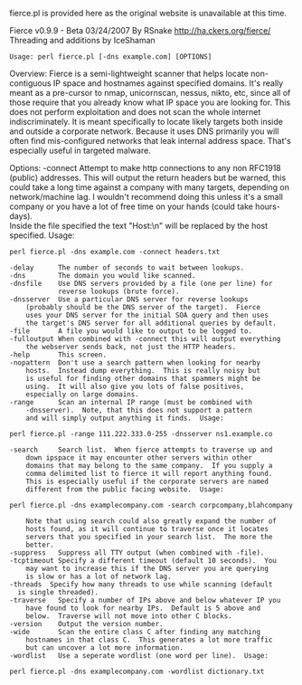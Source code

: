 fierce.pl is provided here as the original website is unavailable at this time.

Fierce v0.9.9 - Beta 03/24/2007 By RSnake http://ha.ckers.org/fierce/
	Threading and additions by IceShaman

	Usage: perl fierce.pl [-dns example.com] [OPTIONS]

Overview:
	Fierce is a semi-lightweight scanner that helps locate non-contiguous
	IP space and hostnames against specified domains.  It's really meant
	as a pre-cursor to nmap, unicornscan, nessus, nikto, etc, since all 
	of those require that you already know what IP space you are looking 
	for.  This does not perform exploitation and does not scan the whole 
	internet indiscriminately.  It is meant specifically to locate likely 
	targets both inside and outside a corporate network.  Because it uses 
	DNS primarily you will often find mis-configured networks that leak 
	internal address space. That's especially useful in targeted malware.

Options:
	-connect	Attempt to make http connections to any non RFC1918
		(public) addresses.  This will output the return headers but
		be warned, this could take a long time against a company with
		many targets, depending on network/machine lag.  I wouldn't
		recommend doing this unless it's a small company or you have a
		lot of free time on your hands (could take hours-days).  
		Inside the file specified the text "Host:\\n" will be replaced
		by the host specified. Usage:

	perl fierce.pl -dns example.com -connect headers.txt

	-delay		The number of seconds to wait between lookups.
	-dns		The domain you would like scanned.
	-dnsfile  	Use DNS servers provided by a file (one per line) for
                reverse lookups (brute force).
	-dnsserver	Use a particular DNS server for reverse lookups 
		(probably should be the DNS server of the target).  Fierce
		uses your DNS server for the initial SOA query and then uses
		the target's DNS server for all additional queries by default.
	-file		A file you would like to output to be logged to.
	-fulloutput	When combined with -connect this will output everything
		the webserver sends back, not just the HTTP headers.
	-help		This screen.
	-nopattern	Don't use a search pattern when looking for nearby
		hosts.  Instead dump everything.  This is really noisy but
		is useful for finding other domains that spammers might be
		using.  It will also give you lots of false positives, 
		especially on large domains.
	-range		Scan an internal IP range (must be combined with 
		-dnsserver).  Note, that this does not support a pattern
		and will simply output anything it finds.  Usage:

	perl fierce.pl -range 111.222.333.0-255 -dnsserver ns1.example.co

	-search		Search list.  When fierce attempts to traverse up and
		down ipspace it may encounter other servers within other
		domains that may belong to the same company.  If you supply a 
		comma delimited list to fierce it will report anything found.
		This is especially useful if the corporate servers are named
		different from the public facing website.  Usage:

	perl fierce.pl -dns examplecompany.com -search corpcompany,blahcompany 

		Note that using search could also greatly expand the number of
		hosts found, as it will continue to traverse once it locates
		servers that you specified in your search list.  The more the
		better.
	-suppress	Suppress all TTY output (when combined with -file).
	-tcptimeout	Specify a different timeout (default 10 seconds).  You
		may want to increase this if the DNS server you are querying
		is slow or has a lot of network lag.
	-threads  Specify how many threads to use while scanning (default
	  is single threaded).
	-traverse	Specify a number of IPs above and below whatever IP you
		have found to look for nearby IPs.  Default is 5 above and 
		below.  Traverse will not move into other C blocks.
	-version	Output the version number.
	-wide		Scan the entire class C after finding any matching
		hostnames in that class C.  This generates a lot more traffic
		but can uncover a lot more information.
	-wordlist	Use a seperate wordlist (one word per line).  Usage:

	perl fierce.pl -dns examplecompany.com -wordlist dictionary.txt

